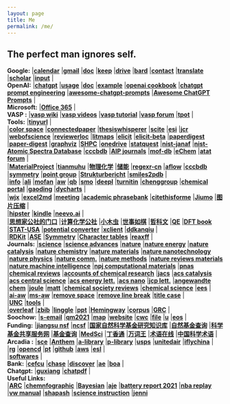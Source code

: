 ```yaml
---
layout: page
title: Me
permalink: /me/
---
```


## The perfect man ignores self.
**Google:**
|[**calendar**](https://calendar.google.com/calendar/render#main_7)
|[**gmail**](https://mail.google.com/mail/u/0/)
|[**doc**](https://docs.google.com/document/u/0/)
|[**keep**](https://keep.google.com)
|[**drive**](https://drive.google.com/drive/my-drive)
|[**bard**](https://bard.google.com/)
|[**contact**](https://contacts.google.com/)
|[**translate**](https://translate.google.com/)
|[**scholar**](https://scholar.google.com/citations?user=P6adsOMAAAAJ&hl=en)
|[**input**](https://www.google.com/intl/zh-CN/inputtools/try/)
|  
**OpenAI:**
|[**chatgpt**](https://chat.openai.com/chat/)
|[**usage**](https://platform.openai.com/account/usage/)
|[**doc**](https://platform.openai.com/docs/introduction/)
|[**example**](https://platform.openai.com/overview)
|[**openai cookbook**](https://github.com/openai/openai-cookbook)
|[**chatgpt prompt engineering**](https://github.com/datawhalechina/prompt-engineering-for-developers/tree/main/content)
|[**awesome-chatgpt-prompts**](https://github.com/f/awesome-chatgpt-prompts)
|[**Awesome ChatGPT Prompts**](https://prompts.chat/)
|  
**Microsoft:**
|[**Office 365**](https://www.office.com/launch/word?auth=1)
|  
**VASP :**
|[**vasp wiki**](https://www.vasp.at/wiki/index.php)
|[**vasp videos**](https://www.youtube.com/channel/UCBATkNZ7pkAXU9tx7GVhlaw)
|[**vasp tutorial**](https://www.vasp.at/tutorials/latest)
|[**vasp forum**](https://www.vasp.at/forum/)
|[**tpot**](https://github.com/zoowe/tpot)
|  
**Tools:**
|[**tinyurl**](https://tinyurl.com/app/)
|  
|[**color space**](https://mycolor.space/)
|[**connectedpaper**](https://www.connectedpapers.com/)
|[**thesiswhisperer**](https://thesiswhisperer.com/)
|[**scite**](https://scite.ai/)
|[**esi**](https://esi.clarivate.com/ThresholdsAction.action/)
|[**jcr**](https://jcr.clarivate.com/jcr/home?Init=Yes&SrcApp=IC2LS/)
|[**webofscience**](https://www.webofscience.com/wos/alldb/basic-search/)
|[**reviewerloc**](https://reviewerlocator.webofscience.com/)
|[**litmaps**](https://www.litmaps.com/)
|[**elicit**](https://elicit.org/)
|[**elicit-beta**](https://beta.elicit.org/)
|[**paperdigest**](https://www.paperdigest.org/)
|[**paper-digest**](https://www.paper-digest.com/)
|[**graphviz**](https://dreampuf.github.io/GraphvizOnline/)
|[**SHPC**](https://www.hpcplus.net/)
|[**onedrive**](https://onedrive.live.com/?id=root&cid=D03F4BCF8ACB5589)
|[**statquest**](https://app.learney.me/maps/StatQuest)
|[**nist-janaf**](https://janaf.nist.gov/)
|[**nist-Atomic Spectra Database**](https://www.nist.gov/pml/atomic-spectra-database)
|[**cccbdb**](https://cccbdb.nist.gov/ie1x.asp)
|[**AIP journals**](https://publishing.aip.org/publications/find-the-right-journal/?utm_source=AIP%20Publishing&utm_medium=email&utm_campaign=13608238_ML%20Portfolio%204_Topical_Dec%202022&dm_i=1XPS,83O6M,KFOVNO,X61W3,1)
|[**mof-db**](https://mof.tech.northwestern.edu/)
|[**eChem**](https://kthpanor.github.io/echem/docs/title.html)
|[**atat forum**](https://www.brown.edu/Departments/Engineering/Labs/avdw/forum/index.php?sid=8281fd3a6d18374556cd194fbf458942)
|  
|[**MaterialProject**](https://materialsproject.org/)
|[**tianmuhu**](https://space.bilibili.com/526860506)
|[**物理化学**](https://www.bilibili.com/video/BV1yb411t7Mb?p=27)
|[**储能**](http://esst.cip.com.cn/CN/2095-4239/home.shtml)
|[**regexr-cn**](https://regexr-cn.com/)
|[**aflow**](http://www.aflowlib.org/)
|[**cccbdb**](https://cccbdb.nist.gov/)
|[**symmetry**](http://symmetry.jacobs-university.de/)
|[**point group**](https://symotter.org/)
|[**Strukturbericht**](https://www.atomic-scale-physics.de/lattice/struk/index.html)
|[**smiles2pdb**](https://www.novoprolabs.com/tools/smiles2pdb)
|  
|[**info**](http://esemble.github.io/info)
|[**ali**](http://47.98.118.87:9527)
|[**mofan**](https://morvanzhou.github.io/)
|[**aw**](https://www.wjx.cn/jq/75317597.aspx)
|[**qb**](https://quillbot.com/)
|[**smo**](https://smodin.me/zh-cn/)
|[**deepl**](https://www.deepl.com/en/translator)
|[**turnitin**](https://www.turnitin.com)
|[**chenggroup**](https://tcheng-suda.github.io/)
|[**chemical portal**](https://zh.webqc.org/)
|[**gaoding**](https://www.gaoding.com/)
|[**dycharts**](https://dycharts.com/appv2/#/pages/home/index)
|  
|[**wjx**](https://www.wjx.cn/jq/75317597.aspx)
|[**excel2md**](https://thisdavej.com/copy-table-in-excel-and-paste-as-a-markdown-table/)
|[**meeting**](https://www.timeanddate.com/worldclock/meeting.html)
|[**academic phrasebank**](http://www.phrasebank.manchester.ac.uk/)
|[**citethisforme**](https://www.citethisforme.com/)
|[**Jiumo**](https://www.jiumodiary.com/)
|[**图片压缩**](https://www.bejson.com/ui/compress_img/)
|  
|[**hipster**](https://hipstersound.com/wheretheskytouchesthesea.html)
|[**kindle**](https://bookfere.com/)
|[**neevo.ai**](https://www.neevo.ai/)
|  
|[**思想家公社的门口**](http://sobereva.com/)
|[**计算化学公社**](http://bbs.keinsci.com/forum.php)
|[**小木虫**](http://muchong.com/bbs/)
|[**世事如棋**](http://blog.wangruixing.cn/)
|[**哲科文**](https://jerkwin.github.io/)
|[**QE**](https://cndaqiang.github.io/)
|[**DFT book**](https://yyyu200.github.io/DFTbook/)
|[**STAT-USA**](https://www.usa.gov/statistics)
|[**potential converter**](http://www.consultrsr.net/resources/ref/refpotls3.htm)
|[**xclient**](https://xclient.info/)
|[**ddkanqiu**](http://ddkanqiu.net/)
|  
|[**RDKit**](https://www.rdkit.org/docs/index.html)
|[**ASE**](https://wiki.fysik.dtu.dk/ase/)
|[**Symmetry**](https://symotter.org/)
|[**Character tables**](http://symmetry.jacobs-university.de/)
|[**reaxff**](http://kiff.vfab.org/)
|  
**Journals:**
|[**science**](http://www.sciencemag.org/)
|[**science advances**](https://advances.sciencemag.org/)
|[**nature**](https://www.nature.com/nature/)
|[**nature energy**](https://www.nature.com/nenergy/)
|[**nature catalysis**](https://www.nature.com/natcatal/)
|[**nature chemistry**](https://www.nature.com/nchem/)
|[**nature materials**](https://www.nature.com/nmat/)
|[**nature nanotechnology**](https://www.nature.com/nnano/)
|[**nature physics**](https://www.nature.com/nphys/)
|[**nature comm.**](https://www.nature.com/ncomms/)
|[**nature methods**](https://www.nature.com/nmeth/)
|[**nature reviews materials**](https://www.nature.com/natrevmats/)
|[**nature machine intelligence**](https://www.nature.com/natmachintell/)
|[**npj computational materials**](https://www.nature.com/npjcompumats/)
|[**pnas**](http://www.pnas.org/)
|[**chemical reviews**](https://pubs.acs.org/journal/chreay)
|[**accounts of chemical research**](https://pubs.acs.org/journal/achre4)
|[**jacs**](http://pubs.acs.org/journal/jacsat)
|[**acs catalysis**](https://pubs.acs.org/journal/accacs)
|[**acs central science**](https://pubs.acs.org/journal/acscii)
|[**acs energy lett.**](https://pubs.acs.org/journal/aelccp)
|[**acs nano**](https://pubs.acs.org/journal/ancac3)
|[**jcp lett.**](https://pubs.acs.org/journal/jpclcd)
|[**angewandte**](http://onlinelibrary.wiley.com/journal/10.1002/(ISSN)1521-3773)
|[**chem**](https://www.cell.com/chem/home)
|[**joule**](https://www.cell.com/joule/home)
|[**matt**](https://www.cell.com/matter/home)
|[**chemical society reviews**](https://pubs.rsc.org/en/journals/journalissues/cs#!recentarticles&adv)
|[**chemical science**](https://www.rsc.org/journals-books-databases/about-journals/chemical-science/)
|[**ees**](https://pubs.rsc.org/en/journals/journalissues/ee#!recentarticles&adv)
|  
|[**ai-aw**](http://www.home-for-researchers.com/static/index.html#/)
|[**ms-aw**](https://app.mtutor.engkoo.com/englishwriting/dashboard/person)
|[**remove space**](https://miniwebtool.com/remove-spaces/)
|[**remove line break**](https://www.textfixer.com/tools/remove-line-breaks.php)
|[**title case**](https://titlecase.com/)
|  
|[**UNC**](https://writingcenter.unc.edu/tips-and-tools/)
|[**tools**](https://zapier.com/blog/writing-editing-apps/#brainstorming)
|  
|[**overleaf**](https://www.overleaf.com/project)
|[**zbib**](https://zbib.org/)
|[**linggle**](https://linggle.com/)
|[**ppt**](https://gitpitch.com/esemble/ppt-tao)
|[**Hemingway**](http://www.hemingwayapp.com/)
|[**corpus**](https://www.english-corpora.org/coca/)
|[**GRC**](https://www.grc.org/my-grc/)
|  
**Soochow:**
|[**s-email**](http://mail.suda.edu.cn/)
|[**qm2021**](http://47.103.5.36:8889/)
|[**map**](http://www.suda.edu.cn/map.do)
|[**website**](https://tcheng-suda.github.io/)
|[**cwc**](http://cwc.suda.edu.cn/)
|[**file**](http://file.suda.edu.cn/)
|[**u**](http://u.suda.edu.cn)
|[**eos**](http://eos.suda.edu.cn/default/index.jsp)
|  
**Funding:**
|[**jiangsu nsf**](http://kjjh.jspc.org.cn/)
|[**ncsf**](https://isisn.nsfc.gov.cn/egrantweb/)
|[**国家自然科学基金研究知识库**](http://or.nsfc.gov.cn/)
|[**自然基金查询**](https://www.izaiwen.cn/)
|[**科学基金共享服务网**](http://npd.nsfc.gov.cn/)
|[**基金查询**](https://isisn.nsfc.gov.cn/egrantindex/funcindex/prjsearch-list#)
|[**MedSci**](https://www.medsci.cn/sci/nsfc.do)
|[**丁香通**](http://nsfc.biomart.cn/index.php)
|[**万词王**](https://wantwords.net/)
|[**术语在线**](https://www.termonline.cn/index)
|[**中国科学术语**](http://www.term.org.cn/)
|  
**Arcadia  :**
|[**sce**](https://www.sce.com/)
|[**Anthem**](https://membersecure.anthem.com/member/dashboard)
|[**a-library**](https://catalog.ci.arcadia.ca.us/cgi-bin/koha/opac-user.pl)
|[**p-library**](https://pgpl.iii.com/iii/cas/login?service=https%3A%2F%2Fpasadena.iii.com%3A443%2Fiii%2Fencore%2Fj_acegi_cas_security_check%3Bjsessionid%3D44B5B03A5ECBD7461E39B6BE217B563C&lang=eng)
|[**usps**](https://informeddelivery.usps.com/)
|[**unitedair**](https://www.united.com/ual/en/us/mileageplus/mileagecredit/)
|[**iflychina**](https://www.flychina.com/update.asp?#priceUStoCN)
|  
|[**rg**](https://www.researchgate.net/profile/Tao_Cheng13)
|[**opencd**](https://open.cd/)
|[**pt**](http://pt.sjtu.edu.cn/)
|[**github**](https://github.com/esemble/)
|[**aws**](https://aws.amazon.com/)
|[**esl**](https://secure3.eslpod.com/lesson-library/)
|  
|[**softwares**](http://www.tcheng.org/more/softwares)
|  
**Bank:**
|[**cefcu**](https://www.caltechefcu.org/home/home)
|[**chase**](https://secure05c.chase.com/web/auth/dashboard#/dashboard/index/index)
|[**discover**](https://card.discover.com/cardmembersvcs/achome/homepage?ICMPGN=AC_NAV_L1_HOME)
|[**ae**](https://www.americanexpress.com/)
|[**boa**](https://www.bankofamerica.com/)
|  
**Chatgpt:**
|[**guxiang**](https://guxiang.app/)
|[**chatpdf**](https://www.chatpdf.com/)
|  
**Useful Links:**  
|[**ARC**](http://tcheng.org/arc)
|[**chemnfographic**](https://cheminfographic.wordpress.com/)
|[**Bayesian**](http://camdavidsonpilon.github.io/Probabilistic-Programming-and-Bayesian-Methods-for-Hackers/#contents)
|[**aje**](https://secure.aje.com/cn/researcher/digital-editing)
|[**battery report 2021**](https://www.batterybrunch.org/battery-report)
|[**nba replay**](https://nbareplay.net/)
|[**vw manual**](https://www.vwserviceandparts.com/digital-resources/online-owners-manual/)
|[**shapash**](https://maif.github.io/shapash/)
|[**science instruction**](https://www.science.org/content/page/instructions-preparing-initial-manuscript#format-main)
|[**jenni**](https://jenni.ai/)
